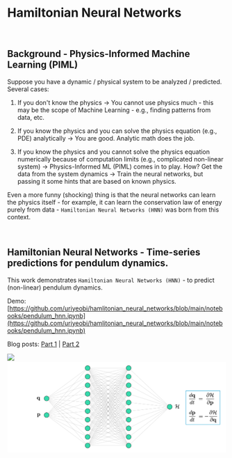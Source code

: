 # Hamiltonian Neural Networks

<br>

## Background - Physics-Informed Machine Learning (PIML)

Suppose you have a dynamic / physical system to be analyzed / predicted. Several cases:

1) If you don't know the physics -> You cannot use physics much - this may be the scope of Machine Learning - e.g., finding patterns from data, etc.

2) If you know the physics and you can solve the physics equation (e.g., PDE) analytically -> You are good. Analytic math does the job.

3) If you know the physics and you cannot solve the physics equation numerically because of computation limits (e.g., complicated non-linear system) -> Physics-Informed ML (PIML) comes in to play. How? Get the data from the system dynamics -> Train the neural networks, but passing it some hints that are based on known physics.

Even a more funny (shocking) thing is that the neural networks can learn the physics itself - for example, it can learn the conservation law of energy purely from data - `Hamiltonian Neural Networks (HNN)` was born from this context. 

<br>

## Hamiltonian Neural Networks - Time-series predictions for pendulum dynamics.

This work demonstrates `Hamiltonian Neural Networks (HNN)` - to predict (non-linear) pendulum dynamics.

Demo: [https://github.com/uriyeobi/hamlitonian_neural_networks/blob/main/notebooks/pendulum_hnn.ipynb](https://github.com/uriyeobi/hamlitonian_neural_networks/blob/main/notebooks/pendulum_hnn.ipynb)

Blog posts: [Part 1](https://uriyeobi.github.io/2023-05-23/laplace-to-nn-1) | [Part 2](https://uriyeobi.github.io/2023-06-15/laplace-to-nn-2)


<img src="https://github.com/uriyeobi/hamlitonian_neural_networks/blob/main/notebooks/fig/double_pendulum.gif?raw=true" width="500rem">

<img src="https://github.com/uriyeobi/uriyeobi.github.io/blob/main/assets/images/diagram_hnn.png?raw=true" width="800rem">
